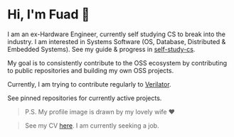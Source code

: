 # Hi, I'm Fuad 👋

I am an ex-Hardware Engineer, currently self studying CS to break into the industry. I am interested in Systems Software (OS, Database, Distributed & Embedded Systems). See my guide & progress in [self-study-cs](https://github.com/fuad1502/self-study-cs).

My goal is to consistently contribute to the OSS ecosystem by contributing to public repositories and building my own OSS projects. 

Currently, I am trying to contribute regularly to [Verilator](https://github.com/verilator/verilator).

See pinned repositories for currently active projects.

> P.S. My profile image is drawn by my lovely wife ❤️

> See my CV [here](https://github.com/fuad1502/cv). I am currently seeking a job.

